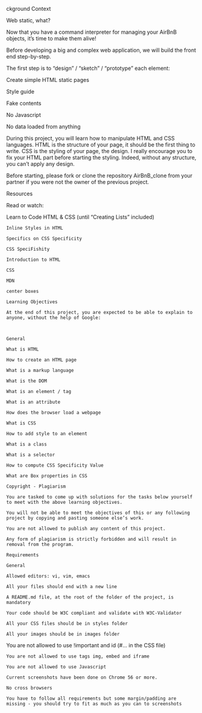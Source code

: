 ckground Context

Web static, what?

Now that you have a command interpreter for managing your AirBnB objects, it’s time to make them alive!



Before developing a big and complex web application, we will build the front end step-by-step.



The first step is to “design” / “sketch” / “prototype” each element:



Create simple HTML static pages

Style guide

Fake contents

No Javascript

No data loaded from anything

During this project, you will learn how to manipulate HTML and CSS languages. HTML is the structure of your page, it should be the first thing to write. CSS is the styling of your page, the design. I really encourage you to fix your HTML part before starting the styling. Indeed, without any structure, you can’t apply any design.



Before starting, please fork or clone the repository AirBnB_clone from your partner if you were not the owner of the previous project.



Resources

Read or watch:



Learn to Code HTML & CSS (until “Creating Lists” included)

    Inline Styles in HTML

    Specifics on CSS Specificity

    CSS SpeciFishity

    Introduction to HTML

    CSS

    MDN

    center boxes

    Learning Objectives

    At the end of this project, you are expected to be able to explain to anyone, without the help of Google:



    General

    What is HTML

    How to create an HTML page

    What is a markup language

    What is the DOM

    What is an element / tag

    What is an attribute

    How does the browser load a webpage

    What is CSS

    How to add style to an element

    What is a class

    What is a selector

    How to compute CSS Specificity Value

    What are Box properties in CSS

    Copyright - Plagiarism

    You are tasked to come up with solutions for the tasks below yourself to meet with the above learning objectives.

    You will not be able to meet the objectives of this or any following project by copying and pasting someone else’s work.

    You are not allowed to publish any content of this project.

    Any form of plagiarism is strictly forbidden and will result in removal from the program.

    Requirements

    General

    Allowed editors: vi, vim, emacs

    All your files should end with a new line

    A README.md file, at the root of the folder of the project, is mandatory

    Your code should be W3C compliant and validate with W3C-Validator

    All your CSS files should be in styles folder

    All your images should be in images folder

You are not allowed to use !important and id (#... in the CSS file)

    You are not allowed to use tags img, embed and iframe

    You are not allowed to use Javascript

    Current screenshots have been done on Chrome 56 or more.

    No cross browsers

    You have to follow all requirements but some margin/padding are missing - you should try to fit as much as you can to screenshots
